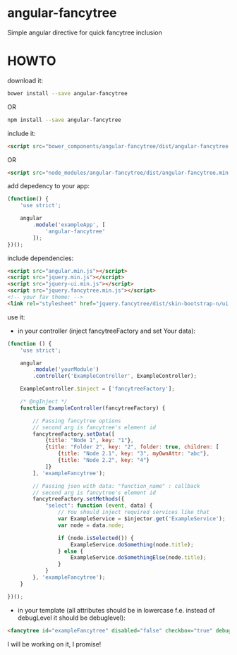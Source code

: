 # angular-fancytree
Simple angular directive for quick fancytree inclusion

# HOWTO

download it:
```bash
bower install --save angular-fancytree
```
OR
```bash
npm install --save angular-fancytree
```

include it:
```html
<script src="bower_components/angular-fancytree/dist/angular-fancytree.min.js"></script>
```
OR
```html
<script src="node_modules/angular-fancytree/dist/angular-fancytree.min.js"></script>
```
add depedency to your app:
```javascript
(function() {
    'use strict';

    angular
        .module('exampleApp', [
            'angular-fancytree'
        ]);
})();
```


include dependencies:
```html
<script src="angular.min.js"></script>
<script src="jquery.min.js"></script>
<script src="jquery-ui.min.js"></script>
<script src="jquery.fancytree.min.js"></script>
<!-- your fav theme: -->
<link rel="stylesheet" href="jquery.fancytree/dist/skin-bootstrap-n/ui.fancytree.min.css">
```

use it:
* in your controller (inject fancytreeFactory and set Your data):
```javascript
(function () {
    'use strict';

    angular
        .module('yourModule')
        .controller('ExampleController', ExampleController);

    ExampleController.$inject = ['fancytreeFactory'];

    /* @ngInject */
    function ExampleController(fancytreeFactory) {

        // Passing fancytree options
        // second arg is fancytree's element id
        fancytreeFactory.setData([
            {title: "Node 1", key: "1"},
            {title: "Folder 2", key: "2", folder: true, children: [
                {title: "Node 2.1", key: "3", myOwnAttr: "abc"},
                {title: "Node 2.2", key: "4"}
            ]}
        ], 'exampleFancytree');

        // Passing json with data: "function_name" : callback
        // second arg is fancytree's element id
        fancytreeFactory.setMethods({
            "select": function (event, data) {
                // You should inject required services like that
                var ExampleService = $injector.get('ExampleService');
                var node = data.node;

                if (node.isSelected()) {
                    ExampleService.doSomething(node.title);
                } else {
                    ExampleService.doSomethingElse(node.title);
                }
            }
        }, 'exampleFancytree');
    }

})();
```

* in your template (all attributes should be in lowercase
f.e. instead of debugLevel it should be debuglevel):
```html
<fancytree id="exampleFancytree" disabled="false" checkbox="true" debuglevel="0"></fancytree>
```

I will be working on it, I promise!
